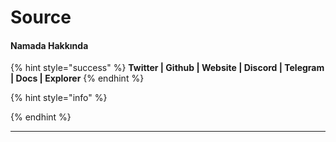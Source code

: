 # Source

#### **Namada Hakkında**

{% hint style="success" %}
**Twitter | Github | Website | Discord | Telegram | Docs | Explorer**
{% endhint %}

{% hint style="info" %}

{% endhint %}

***
